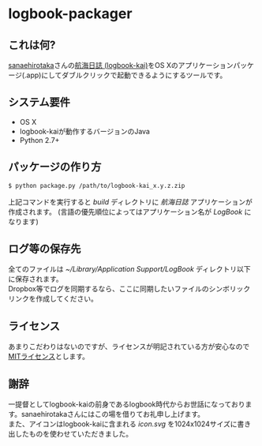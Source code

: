 # logbook-packager

## これは何?

[sanaehirotaka](https://github.com/sanaehirotaka)さんの[航海日誌 (logbook-kai)](https://github.com/sanaehirotaka/logbook-kai)をOS Xのアプリケーションパッケージ(.app)にしてダブルクリックで起動できるようにするツールです。

## システム要件

* OS X
* logbook-kaiが動作するバージョンのJava
* Python 2.7+

## パッケージの作り方

```sh
$ python package.py /path/to/logbook-kai_x.y.z.zip
```

上記コマンドを実行すると *build* ディレクトリに *航海日誌* アプリケーションが作成されます。 (言語の優先順位によってはアプリケーション名が *LogBook* になります)

## ログ等の保存先

全てのファイルは *~/Library/Application Support/LogBook* ディレクトリ以下に保存されます。  
Dropbox等でログを同期するなら、ここに同期したいファイルのシンボリックリンクを作成してください。

## ライセンス

あまりこだわりはないのですが、ライセンスが明記されている方が安心なので[MITライセンス](LICENSE)とします。

## 謝辞

一提督としてlogbook-kaiの前身であるlogbook時代からお世話になっております。sanaehirotakaさんにはこの場を借りてお礼申し上げます。  
また、アイコンはlogbook-kaiに含まれる *icon.svg* を1024x1024サイズに書き出したものを使わせていただきました。
